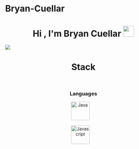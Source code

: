 # Bryan-Cuellar
<h1 align="center"><b>Hi , I'm Bryan Cuellar </b><img src="https://media.giphy.com/media/hvRJCLFzcasrR4ia7z/giphy.gif" width="35"></h1>
<p align="center">
  
  <a href="https://github.com/DenverCoder1/readme-typing-svg"><img src="https://readme-typing-svg.herokuapp.com?font=Time+New+Roman&color=cyan&size=25&center=true&vCenter=true&width=600&height=100&lines=Bryan+David+Cuellar+Diaz..;++;Self-taught+Front-End+Developer+student,;;Self-taught+Back-End+Developer+student,;Ciberseguridad,;;Love+to+learn+new+stuffs."></a>
</p>

<!-- STACK -->
<div align="center" width="100">
  <h1>Stack</h1>
<!-- Languages -->
  </br>
  <h3>Languages</h3>
  <img
    src="https://cdn.jsdelivr.net/gh/devicons/devicon@latest/icons/java/java-original-wordmark.svg"
    width="60px"
    alt="Java">
    &nbsp;&nbsp;&nbsp;&nbsp;

  <img
    src="https://cdn.jsdelivr.net/gh/devicons/devicon@latest/icons/javascript/javascript-original.svg"
    width="60px"
    alt="Javascript">
    &nbsp;&nbsp;&nbsp;&nbsp;
